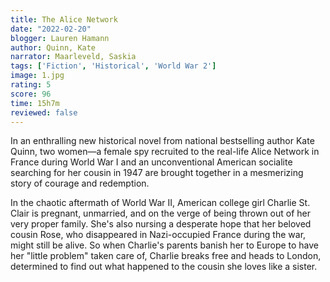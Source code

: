 ```yaml
---
title: The Alice Network
date: "2022-02-20"
blogger: Lauren Hamann
author: Quinn, Kate
narrator: Maarleveld, Saskia
tags: ['Fiction', 'Historical', 'World War 2']
image: 1.jpg
rating: 5
score: 96
time: 15h7m
reviewed: false
---
```



In an enthralling new historical novel from national bestselling author Kate Quinn, two women—a female spy recruited to the real-life Alice Network in France during World War I and an unconventional American socialite searching for her cousin in 1947 are brought together in a mesmerizing story of courage and redemption.

 In the chaotic aftermath of World War II, American college girl Charlie St. Clair is pregnant, unmarried, and on the verge of being thrown out of her very proper family. She's also nursing a desperate hope that her beloved cousin Rose, who disappeared in Nazi-occupied France during the war, might still be alive. So when Charlie's parents banish her to Europe to have her "little problem" taken care of, Charlie breaks free and heads to London, determined to find out what happened to the cousin she loves like a sister.
